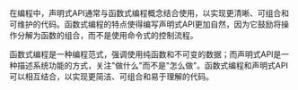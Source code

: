 在编程中，声明式API通常与函数式编程概念结合使用，以实现更清晰、可组合和可维护的代码。函数式编程的特点使得编写声明式API更加自然，因为它鼓励将操作分解为函数的组合，而不是使用命令式的控制流程。

函数式编程是一种编程范式，强调使用纯函数和不可变的数据；而声明式API是一种描述系统功能的方式，关注"做什么"而不是"怎么做"。函数式编程和声明式API可以相互结合，以实现更简洁、可组合和易于理解的代码。


